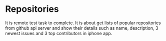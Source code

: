 # Repositories
It is remote test task to complete. It is about get lists of popular repositories from github api server and show their details such as name, description, 3 newest issues and 3 top contributors in iphone app.
